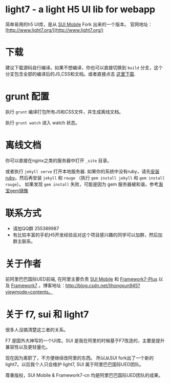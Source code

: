 # light7 - a light H5 UI lib for webapp

简单易用的h5 UI库，是从 [SUI Mobile](https://github.com/sdc-alibaba/SUI-Mobile) Fork 出来的一个版本。 官网地址： [http://www.light7.org/](http://www.light7.org/)

# 下载

建议下载源码自行编译。如果不想编译，你也可以直接切换到 `build` 分支，这个分支包含全部的编译后的JS,CSS和文档。或者直接点击 [这里下载](https://github.com/lihongxun945/light7/archive/build.zip).

# grunt 配置

执行 `grunt` 编译打包所有JS和CSS文件，并生成离线文档。

执行 `grunt watch` 进入 watch 状态。


# 离线文档


你可以直接在nginx之类的服务器中打开 `_site` 目录。

或者执行 `jekyll serve` 打开本地服务器. 如果你的系统中没有ruby，请先[安装ruby](https://www.ruby-lang.org/en/documentation/installation/)。然后再安装 `jekyll` 和 `rouge` （执行 `gem install jekyll` 和 `gem install rouge`）。
如果发现 `gem install` 失败，可能是因为 gem 服务器被和谐，参考[淘宝gem镜像](https://ruby.taobao.org/)


# 联系方式

- 请加QQ群 255389987
- 有比较丰富的手机H5开发经验且对这个项目感兴趣的同学可以加群，然后加群主联系。

# 关于作者

前阿里巴巴国际UED前端, 在阿里主要负责 [SUI Mobile](https://github.com/sdc-alibaba/SUI-Mobile) 和 [Framework7-Plus](https://github.com/sdc-fe/Framework7-Plus) 以及 [Framework7](http://framework7.taobao.org/) 。博客地址：http://blog.csdn.net/lihongxun945?viewmode=contents。

# 关于 f7, sui 和 light7

很多人没搞清楚这三者的关系。

F7 是国外大神写的一个UI库。SUI 是我在阿里的时候基于F7改造的，主要是提升兼容性以及更轻量化。

现在因为离职了，不方便继续改阿里的东西。 所以从SUI fork出了一个新的 light7。以后我个人只会维护 light7, SUI 属于阿里巴巴国际UED团队。

尊重版权，SUI Mobile & Framework7-cn 均是阿里巴巴国际UED团队的成果。
